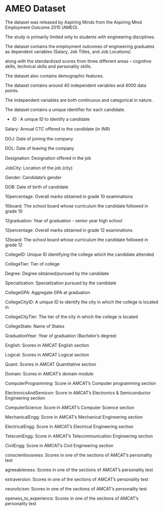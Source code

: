 # AMEO Dataset
The dataset was released by Aspiring Minds from the Aspiring Mind Employment Outcome 2015 (AMEO).

The study is primarily limited only to students with engineering disciplines.

The dataset contains the employment outcomes of engineering graduates as dependent variables (Salary, Job Titles, and Job Locations)

along with the standardized scores from three different areas – cognitive skills, technical skills and personality skills.

The dataset also contains demographic features.

The dataset contains around 40 independent variables and 4000 data points.

The independent variables are both continuous and categorical in nature.

The dataset contains a unique identifier for each candidate.

- ID : A unique ID to identify a candidate

Salary: Annual CTC oﬀered to the candidate (in INR)

DOJ: Date of joining the company

DOL: Date of leaving the company

Designation: Designation oﬀered in the job

JobCity: Location of the job (city)

Gender: Candidate’s gender

DOB: Date of birth of candidate

10percentage: Overall marks obtained in grade 10 examinations

10board: The school board whose curriculum the candidate followed in grade 10

12graduation: Year of graduation - senior year high school

12percentage: Overall marks obtained in grade 12 examinations

12board: The school board whose curriculum the candidate followed in grade 12

CollegeID: Unique ID identifying the college which the candidate attended

CollegeTier: Tier of college

Degree: Degree obtained/pursued by the candidate

Specialization: Specialization pursued by the candidate

CollegeGPA: Aggregate GPA at graduation

CollegeCityID: A unique ID to identify the city in which the college is located in

CollegeCityTier: The tier of the city in which the college is located

CollegeState: Name of States

GraduationYear: Year of graduation (Bachelor’s degree)

English: Scores in AMCAT English section

Logical: Scores in AMCAT Logical section

Quant: Scores in AMCAT Quantitative section

Domain: Scores in AMCAT’s domain module

ComputerProgramming: Score in AMCAT’s Computer programming section

ElectronicsAndSemicon: Score in AMCAT’s Electronics & Semiconductor Engineering section

ComputerScience: Score in AMCAT’s Computer Science section

MechanicalEngg: Score in AMCAT’s Mechanical Engineering section

ElectricalEngg: Score in AMCAT’s Electrical Engineering section

TelecomEngg: Score in AMCAT’s Telecommunication Engineering section

CivilEngg: Score in AMCAT’s Civil Engineering section

conscientiousness: Scores in one of the sections of AMCAT’s personality test

agreeableness: Scores in one of the sections of AMCAT’s personality test

extraversion: Scores in one of the sections of AMCAT’s personality test

neuroticism: Scores in one of the sections of AMCAT’s personality test

openess_to_experience: Scores in one of the sections of AMCAT’s personality test

